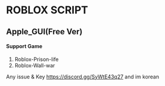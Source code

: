 # ROBLOX SCRIPT
## Apple_GUI(Free Ver)

#### Support Game

1. Roblox-Prison-life 
2. Roblox-Wall-war

Any issue & Key https://discord.gg/SyWtE43q27
and im korean
